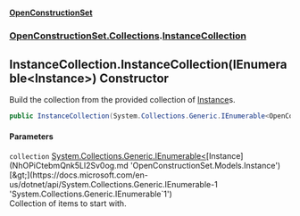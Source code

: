 #### [OpenConstructionSet](index.md 'index')
### [OpenConstructionSet.Collections](index.md#OpenConstructionSet_Collections 'OpenConstructionSet.Collections').[InstanceCollection](j8W5ea9+YYuv04AThMEs_w.md 'OpenConstructionSet.Collections.InstanceCollection')
## InstanceCollection.InstanceCollection(IEnumerable&lt;Instance&gt;) Constructor
Build the collection from the provided collection of [Instance](NhOPiCtebmQnk5Ll2Sv0og.md 'OpenConstructionSet.Models.Instance')s.  
```csharp
public InstanceCollection(System.Collections.Generic.IEnumerable<OpenConstructionSet.Models.Instance> collection);
```
#### Parameters
<a name='OpenConstructionSet_Collections_InstanceCollection_InstanceCollection(System_Collections_Generic_IEnumerable_OpenConstructionSet_Models_Instance_)_collection'></a>
`collection` [System.Collections.Generic.IEnumerable&lt;](https://docs.microsoft.com/en-us/dotnet/api/System.Collections.Generic.IEnumerable-1 'System.Collections.Generic.IEnumerable`1')[Instance](NhOPiCtebmQnk5Ll2Sv0og.md 'OpenConstructionSet.Models.Instance')[&gt;](https://docs.microsoft.com/en-us/dotnet/api/System.Collections.Generic.IEnumerable-1 'System.Collections.Generic.IEnumerable`1')  
Collection of items to start with.
  
